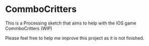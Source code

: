 # CommboCritters
This is a Processing sketch that aims to help with the IOS game CommboCritters (WIP)

Please feel free to help me improve this project as it is not finished.

